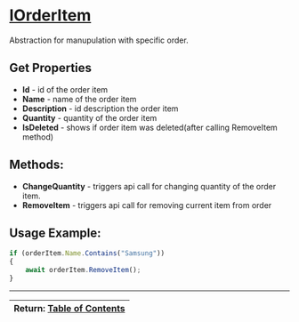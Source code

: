 # [IOrderItem](../../Checkout.CustomerLib/DomainModel/Contract/IOrderItem.cs)

Abstraction for manupulation with specific order.

## Get Properties

 * **Id**  - id of the order item
 * **Name**  - name of the order item
 * **Description**  - id description the order item
 * **Quantity**  - quantity of the order item
 * **IsDeleted** - shows if order item was deleted(after calling RemoveItem method)
 
## Methods:
* **ChangeQuantity** - triggers api call for changing quantity of the order item.
* **RemoveItem** - triggers api call for removing current item from order

## Usage Example:
~~~javascript
if (orderItem.Name.Contains("Samsung"))
{
    await orderItem.RemoveItem();
}
~~~

---
| Return: [Table of Contents](../table-of-contents.md) |
|----|
